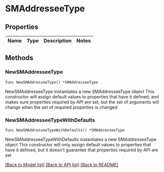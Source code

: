 # SMAddresseeType

## Properties

Name | Type | Description | Notes
------------ | ------------- | ------------- | -------------

## Methods

### NewSMAddresseeType

`func NewSMAddresseeType() *SMAddresseeType`

NewSMAddresseeType instantiates a new SMAddresseeType object
This constructor will assign default values to properties that have it defined,
and makes sure properties required by API are set, but the set of arguments
will change when the set of required properties is changed

### NewSMAddresseeTypeWithDefaults

`func NewSMAddresseeTypeWithDefaults() *SMAddresseeType`

NewSMAddresseeTypeWithDefaults instantiates a new SMAddresseeType object
This constructor will only assign default values to properties that have it defined,
but it doesn't guarantee that properties required by API are set


[[Back to Model list]](../README.md#documentation-for-models) [[Back to API list]](../README.md#documentation-for-api-endpoints) [[Back to README]](../README.md)


